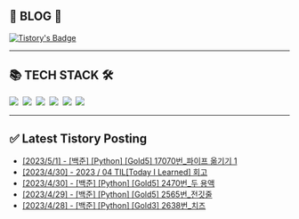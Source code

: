 
<div class='blog' align='left'>
  <h2> 📖 BLOG 📖 </h2>

[![Tistory's Badge](https://github-readme-tistory-card.vercel.app/api/badge?name=준성`s블로그&theme=kakao)](https://dev-wnstjd.tistory.com)

</div>
<hr>
<div class='tech-stack' align='left'>
  <h2> 📚 TECH STACK 🛠 </h2>
  <span stye="">
  <img src="https://img.shields.io/badge/python-3776AB?style=for-the-badge&logo=python&logoColor=white">&nbsp
  <img src="https://img.shields.io/badge/node.js-339933?style=for-the-badge&logo=Node.js&logoColor=white">&nbsp
  <img src="https://img.shields.io/badge/mysql-4479A1?style=for-the-badge&logo=mysql&logoColor=white">&nbsp
  <img src="https://img.shields.io/badge/github-181717?style=for-the-badge&logo=github&logoColor=white">&nbsp
  <img src="https://img.shields.io/badge/javascript-F7DF1E?style=for-the-badge&logo=javascript&logoColor=black">&nbsp
  <img src="https://img.shields.io/badge/amazonaws-232F3E?style=for-the-badge&logo=amazonaws&logoColor=white">&nbsp
  </span>
<hr>

## ✅ Latest Tistory Posting<div class=blog-post text-align='left'>
 - [[2023/5/1] - [백준] [Python] [Gold5] 17070번_파이프 옮기기 1](https://dev-wnstjd.tistory.com/412)
 - [[2023/4/30] - 2023 / 04 TIL[Today I Learned] 회고](https://dev-wnstjd.tistory.com/411)
 - [[2023/4/30] - [백준] [Python] [Gold5] 2470번_두 용액](https://dev-wnstjd.tistory.com/410)
 - [[2023/4/29] - [백준] [Python] [Gold5] 2565번_전깃줄](https://dev-wnstjd.tistory.com/409)
 - [[2023/4/28] - [백준] [Python] [Gold3] 2638번_치즈](https://dev-wnstjd.tistory.com/408)

</div>
</div>
